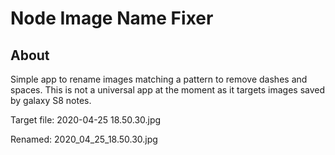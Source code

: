 # Node Image Name Fixer

## About

Simple app to rename images matching a pattern to remove dashes and spaces. This is not a universal app at the moment as it targets images saved by galaxy S8 notes. 

Target file: 2020-04-25 18.50.30.jpg

Renamed: 2020_04_25_18.50.30.jpg